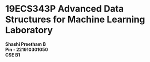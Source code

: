 # 19ECS343P Advanced Data Structures for Machine Learning Laboratory
**Shashi Preetham B  
Pin - 221910301050  
CSE B1**
